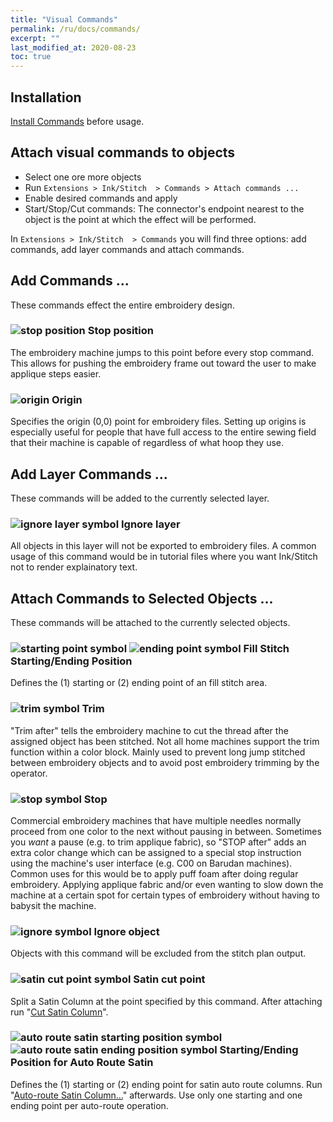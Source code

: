 ```yaml
---
title: "Visual Commands"
permalink: /ru/docs/commands/
excerpt: ""
last_modified_at: 2020-08-23
toc: true
---
```

## Installation

[Install Commands](/docs/addons/) before usage.

## Attach visual commands to objects

* Select one ore more objects
* Run `Extensions > Ink/Stitch  > Commands > Attach commands ...`
* Enable desired commands and apply
* Start/Stop/Cut commands: The connector's endpoint nearest to the object is the point at which the effect will be performed.

In `Extensions > Ink/Stitch  > Commands` you will find three options: add commands, add layer commands and attach commands.

## Add Commands ...

These commands effect the entire embroidery design.

### ![stop position](/assets/images/docs/visual-commands-stop-position.jpg) Stop position

The embroidery machine jumps to this point before every stop command. This allows for pushing the embroidery frame out toward the user to make applique steps easier.

### ![origin](/assets/images/docs/visual-commands-origin.jpg) Origin

Specifies the origin (0,0) point for embroidery files. Setting up origins is especially useful for people that have full access to the entire sewing field that their machine is capable of regardless of what hoop they use.

## Add Layer Commands ...

These commands will be added to the currently selected layer.

### ![ignore layer symbol](/assets/images/docs/visual-commands-ignore-layer.jpg) Ignore layer

All objects in this layer will not be exported to embroidery files. A common usage of this command would be in tutorial files where you want Ink/Stitch not to render explainatory text.

## Attach Commands to Selected Objects ...

These commands will be attached to the currently selected objects.

### ![starting point symbol](/assets/images/docs/visual-commands-start.jpg) ![ending point symbol](/assets/images/docs/visual-commands-end.jpg) Fill Stitch Starting/Ending Position

Defines the (1) starting or (2) ending point of an fill stitch area.

### ![trim symbol](/assets/images/docs/visual-commands-trim.jpg) Trim

"Trim after" tells the embroidery machine to cut the thread after the assigned object has been stitched.  Not all home machines support the trim function within a color block.  Mainly used to prevent long jump stitched between embroidery objects and to avoid post embroidery trimming by the operator.

### ![stop symbol](/assets/images/docs/visual-commands-stop.jpg) Stop

Commercial embroidery machines that have multiple needles normally proceed from one color to the next without pausing in between. Sometimes you *want* a pause (e.g. to trim applique fabric), so "STOP after" adds an extra color change which can be assigned to a special stop instruction using the machine's user interface (e.g. C00 on Barudan machines). Common uses for this would be to apply puff foam after doing regular embroidery.  Applying applique fabric and/or even wanting to slow down the machine at a certain spot for certain types of embroidery without having to babysit the machine.

### ![ignore symbol](/assets/images/docs/visual-commands-ignore.jpg) Ignore object

Objects with this command will be excluded from the stitch plan output.

### ![satin cut point symbol](/assets/images/docs/visual-commands-satin-cut-point.jpg) Satin cut point

Split a Satin Column at the point specified by this command. After attaching run "[Cut Satin Column](/docs/satin-tools/#cut-satin-column)".

###  ![auto route satin starting position symbol](/assets/images/docs/visual-commands-auto-route-satin-stitch-start.jpg) ![auto route satin ending position symbol](/assets/images/docs/visual-commands-auto-route-satin-stitch-end.jpg) Starting/Ending Position for Auto Route Satin

Defines the (1) starting or (2) ending point for satin auto route columns. Run "[Auto-route Satin Column...](/docs/satin-tools/#auto-route-satin-columns)" afterwards.
Use only one starting and one ending point per auto-route operation.

